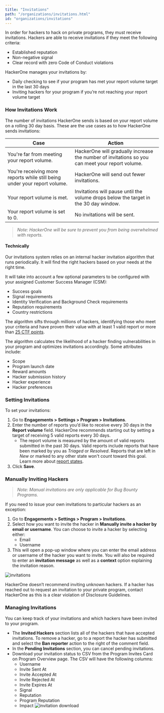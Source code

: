 ```yaml
---
title: "Invitations"
path: "/organizations/invitations.html"
id: "organizations/invitations"
---
```


In order for hackers to hack on private programs, they must receive invitations. Hackers are able to receive invitations if they meet the following criteria:
* Established reputation
* Non-negative signal
* Clear record with zero Code of Conduct violations

HackerOne manages your invitations by:
* Daily checking to see if your program has met your report volume target in the last 30 days
* Inviting hackers for your program if you’re not reaching your report volume target

### How Invitations Work
The number of invitations HackerOne sends is based on your report volume on a rolling 30 day basis. These are the use cases as to how HackerOne sends invitations:

Case | Action
---- | ------
You're far from meeting your report volume. | HackerOne will gradually increase the number of invitations so you can meet your report volume.
You're receiving more reports while still being under your report volume.	| HackerOne will send out fewer invitations.
Your report volume is met. | Invitations will pause until the volume drops below the target in the 30 day window.
Your report volume is set to 0. | No invitations will be sent.

><i>Note: HackerOne will be sure to prevent you from being overwhelmed with reports.</i>

#### Technically

Our invitations system relies on an internal hacker invitation algorithm that runs periodically. It will find the right hackers based on your needs at the right time.

It will take into account a few optional parameters to be configured with your assigned Customer Success Manager (CSM):

- Success goals
- Signal requirements
- Identity Verification and Background Check requirements
- Reputation requirements
- Country restrictions

The algorithm sifts through millions of hackers, identifying those who meet your criteria and have proven their value with at least 1 valid report or more than [25 CTF points](https://ctf.hacker101.com/).

The algorithm calculates the likelihood of a hacker finding vulnerabilities in your program and optimizes invitations accordingly. Some attributes include:

- Scope
- Program launch date
- Reward amounts
- Hacker submission history
- Hacker experience
- Hacker preferences

### Setting Invitations
To set your invitations:
1. Go to **Engagements > Settings > Program > Invitations**.
2. Enter the number of reports you’d like to receive every 30 days in the **Report volume** field. HackerOne recommends starting out by setting a target of receiving 5 valid reports every 30 days.
     * The report volume is measured by the amount of valid reports submitted in the past 30 days. Valid reports include reports that have been marked by you as <i>Triaged</i> or <i>Resolved</i>. Reports that are left in <i>New</i> or marked to any other state won't count toward this goal. Learn more about [report states](/organizations/report-states.html).
3. Click **Save**.

### Manually Inviting Hackers

><i>Note: Manual invitations are only applicable for Bug Bounty Programs.</i>

If you need to issue your own invitations to particular hackers as an exception:
1. Go to **Engagements > Settings > Program > Invitations**.
2. Select how you want to invite the hacker in **Manually invite a hacker by email or username**. You can choose to invite a hacker by selecting either:
   * Email
   * Username
3. This will open a pop-up window where you can enter the email address or username of the hacker you want to invite. You will also be required to enter an **invitation message** as well as a **context** option explaining the invitation reason.

![invitations](./images/invitations.png)

HackerOne doesn’t recommend inviting unknown hackers. If a hacker has reached out to request an invitation to your private program, contact HackerOne as this is a clear violation of Disclosure Guidelines.

### Managing Invitations
You can keep track of your invitations and which hackers have been invited to your program.
* The **Invited Hackers** section lists all of the hackers that have accepted invitations. To remove a hacker, go to a report the hacker has submitted and select the **Ban reporter** action to the right of the comment field.
* In the **Pending Invitations** section, you can cancel pending invitations.
* Download your invitation status to CSV from the Program Invites Card on Program Overview page. The CSV will have the following columns:
  * Username
  * Invite Sent At
  * Invite Accepted At
  * Invite Rejected At
  * Invite Expires At
  * Signal
  * Reputation
  * Program Reputation
  * Impact
![invitation download](/images/invitation-csv-download.png)
